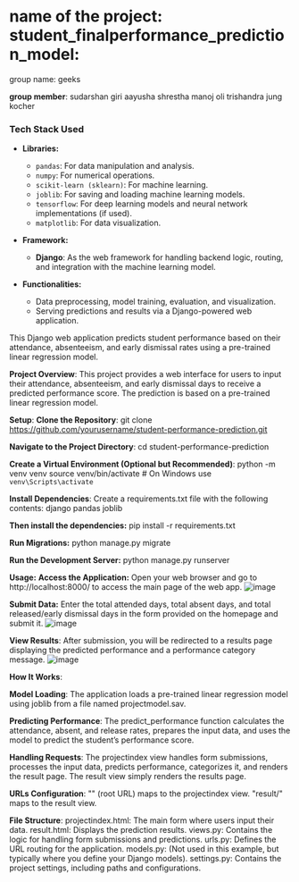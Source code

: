 # name of the project: student_finalperformance_prediction_model:
group name: geeks

**group member**:
sudarshan giri
aayusha shrestha 
manoj oli 
trishandra jung kocher


### Tech Stack Used
- **Libraries:**
  - `pandas`: For data manipulation and analysis.
  - `numpy`: For numerical operations.
  - `scikit-learn (sklearn)`: For machine learning.
  - `joblib`: For saving and loading machine learning models.
  - `tensorflow`: For deep learning models and neural network implementations (if used).
  - `matplotlib`: For data visualization.
  
- **Framework:**
  - **Django**: As the web framework for handling backend logic, routing, and integration with the machine learning model.

- **Functionalities:**
  - Data preprocessing, model training, evaluation, and visualization.
  - Serving predictions and results via a Django-powered web application.


This Django web application predicts student performance based on their attendance, absenteeism, and early dismissal rates using a pre-trained linear regression model.


**Project Overview**:
This project provides a web interface for users to input their attendance, absenteeism, and early dismissal days to receive a predicted performance score. The prediction is based on a pre-trained linear regression model.

**Setup**:
**Clone the Repository**:
git clone https://github.com/yourusername/student-performance-prediction.git

**Navigate to the Project Directory**:
cd student-performance-prediction

**Create a Virtual Environment (Optional but Recommended)**:
python -m venv venv
source venv/bin/activate  # On Windows use `venv\Scripts\activate`

**Install Dependencies**:
Create a requirements.txt file with the following contents:
django
pandas
joblib

**Then install the dependencies:**
pip install -r requirements.txt

**Run Migrations:**
python manage.py migrate

**Run the Development Server:**
python manage.py runserver

**Usage:**
**Access the Application:**
Open your web browser and go to http://localhost:8000/ to access the main page of the web app.
![image](https://github.com/user-attachments/assets/0075dd92-f836-4347-9d27-f6dc8f140be6)

**Submit Data:**
Enter the total attended days, total absent days, and total released/early dismissal days in the form provided on the homepage and submit it.
![image](https://github.com/user-attachments/assets/14372bc2-71f5-49dd-a4d9-25cd56f0632d)


**View Results**:
After submission, you will be redirected to a results page displaying the predicted performance and a performance category message.
![image](https://github.com/user-attachments/assets/abcf5f1d-cc4a-40ff-8888-8234b351cf49)



**How It Works**:

**Model Loading**:
The application loads a pre-trained linear regression model using joblib from a file named projectmodel.sav.

**Predicting Performance**:
The predict_performance function calculates the attendance, absent, and release rates, prepares the input data, and uses the model to predict the student’s performance score.

**Handling Requests**:
The projectindex view handles form submissions, processes the input data, predicts performance, categorizes it, and renders the result page.
The result view simply renders the results page.

**URLs Configuration**:
"" (root URL) maps to the projectindex view.
"result/" maps to the result view.

**File Structure**:
projectindex.html: The main form where users input their data.
result.html: Displays the prediction results.
views.py: Contains the logic for handling form submissions and predictions.
urls.py: Defines the URL routing for the application.
models.py: (Not used in this example, but typically where you define your Django models).
settings.py: Contains the project settings, including paths and configurations.
